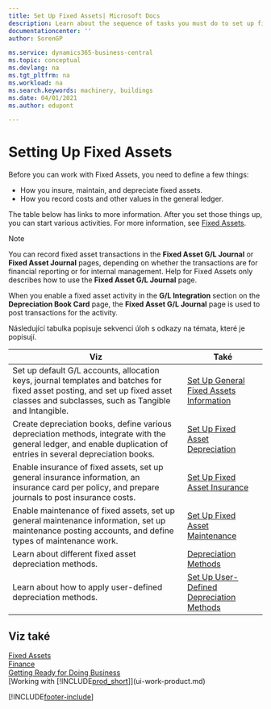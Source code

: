 ```yaml
---
title: Set Up Fixed Assets| Microsoft Docs
description: Learn about the sequence of tasks you must do to set up fixed assets, such as machinery or buildings.
documentationcenter: ''
author: SorenGP

ms.service: dynamics365-business-central
ms.topic: conceptual
ms.devlang: na
ms.tgt_pltfrm: na
ms.workload: na
ms.search.keywords: machinery, buildings
ms.date: 04/01/2021
ms.author: edupont

---
```

# Setting Up Fixed Assets
Before you can work with Fixed Assets, you need to define a few things:

* How you insure, maintain, and depreciate fixed assets.
* How you record costs and other values in the general ledger.

The table below has links to more information. After you set those things up, you can start various activities. For more information, see [Fixed Assets](fa-manage.md).

> [!NOTE]  
> You can record fixed asset transactions in the **Fixed Asset G/L Journal** or **Fixed Asset Journal** pages, depending on whether the transactions are for financial reporting or for internal management. Help for Fixed Assets only describes how to use the **Fixed Asset G/L Journal** page.

When you enable a fixed asset activity in the **G/L Integration** section on the **Depreciation Book Card** page, the **Fixed Asset G/L Journal** page is used to post transactions for the activity.

Následující tabulka popisuje sekvenci úloh s odkazy na témata, které je popisují.

| Viz | Také |
| --- | --- |
| Set up default G/L accounts, allocation keys, journal templates and batches for fixed asset posting, and set up fixed asset classes and subclasses, such as Tangible and Intangible. | [Set Up General Fixed Assets Information](fa-how-setup-general.md) |
| Create depreciation books, define various depreciation methods, integrate with the general ledger, and enable duplication of entries in several depreciation books. | [Set Up Fixed Asset Depreciation](fa-how-setup-depreciation.md) |
| Enable insurance of fixed assets, set up general insurance information, an insurance card per policy, and prepare journals to post insurance costs. | [Set Up Fixed Asset Insurance](fa-how-setup-insurance.md) |
| Enable maintenance of fixed assets, set up general maintenance information, set up maintenance posting accounts, and define types of maintenance work. | [Set Up Fixed Asset Maintenance](fa-how-setup-maintenance.md) |
| Learn about different fixed asset depreciation methods. | [Depreciation Methods](fa-depreciation-methods.md) |
| Learn about how to apply user-defined depreciation methods. | [Set Up User-Defined Depreciation Methods](fa-how-setup-user-defined-depreciation-method.md) |


## Viz také
[Fixed Assets](fa-manage.md)  
[Finance](finance.md)  
[Getting Ready for Doing Business](ui-get-ready-business.md)  
[Working with [!INCLUDE[prod_short](includes/prod_short.md)]](ui-work-product.md)


[!INCLUDE[footer-include](includes/footer-banner.md)]
